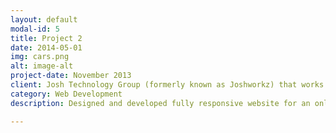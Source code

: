 ```yaml
---
layout: default
modal-id: 5
title: Project 2
date: 2014-05-01
img: cars.png
alt: image-alt
project-date: November 2013
client: Josh Technology Group (formerly known as Joshworkz) that works for exciting and well funded startups in US. The company aims to launch its own product in the Indian market soon.
category: Web Development
description: Designed and developed fully responsive website for an online car portal.

---
```

